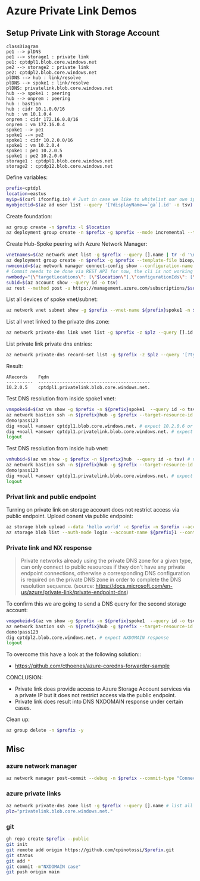 # Azure Private Link Demos

## Setup Private Link with Storage Account

~~~ mermaid
classDiagram
pe1 --> plDNS
pe1 --> storage1 : private link
pe1: cptdpl1.blob.core.windows.net
pe2 --> storage2 : private link
pe2: cptdpl2.blob.core.windows.net
plDNS --> hub : link/resolve
plDNS --> spoke1 : link/resolve
plDNS: privatelink.blob.core.windows.net
hub --> spoke1 : peering
hub --> onprem : peering
hub : bastion
hub : cidr 10.1.0.0/16
hub : vm 10.1.0.4
onprem : cidr 172.16.0.0/16
onprem : vm 172.16.0.4
spoke1 --> pe1
spoke1 --> pe2
spoke1 : cidr 10.2.0.0/16
spoke1 : vm 10.2.0.4
spoke1 : pe1 10.2.0.5
spoke1 : pe2 10.2.0.6
storage1 : cptdpl1.blob.core.windows.net
storage2 : cptdp12.blob.core.windows.net
~~~

Define variables:

~~~ bash
prefix=cptdpl
location=eastus
myip=$(curl ifconfig.io) # Just in case we like to whitelist our own ip.
myobjectid=$(az ad user list --query '[?displayName==`ga`].id' -o tsv) # just in case we like to assing some RBAC roles to ourself.
~~~

Create foundation:

~~~ bash
az group create -n $prefix -l $location
az deployment group create -n $prefix -g $prefix --mode incremental --template-file bicep/deploy.bicep -p prefix=$prefix myobjectid=$myobjectid location=$location myip=$myip
~~~

Create Hub-Spoke peering with Azure Network Manager:

~~~ bash
vnetnames=$(az network vnet list -g $prefix --query [].name | tr -d '\n' | tr -d ' ')
az deployment group create -n $prefix -g $prefix --template-file bicep/deploy.vnm.bicep -p prefix=$prefix location=$location hubname=${prefix}hub vnetnames=$vnetnames
nwmconid=$(az network manager connect-config show --configuration-name $prefix -n $prefix -g $prefix --query id -o tsv) 
# Commit needs to be done via REST API for now, the cli is not working yet.
nwmbody="{\"targetLocations\": [\"$location\"],\"configurationIds\": [\"$nwmconid\"],\"commitType\": \"Connectivity\"}"
subid=$(az account show --query id -o tsv)
az rest --method post -u https://management.azure.com/subscriptions/$subid/resourceGroups/$prefix/providers/Microsoft.Network/networkManagers/$prefix/commit --url-parameters api-version=2021-02-01-preview -b "$nwmbody"
~~~

List all devices of spoke vnet/subnet:

~~~ bash
az network vnet subnet show -g $prefix --vnet-name ${prefix}spoke1 -n $prefix --query ipConfigurations[].id -o tsv # expect 3 entries
~~~

List all vnet linked to the private dns zone:

~~~ bash
az network private-dns link vnet list -g $prefix -z $plz --query [].id # expect 2 links
~~~

List private link private dns entries:

~~~ bash
az network private-dns record-set list -g $prefix -z $plz --query '[?type==`Microsoft.Network/privateDnsZones/A`].{aRecords:aRecords[0].ipv4Address,fqdn:fqdn}' -o table # expect 1 a records
~~~

Result:

~~~ text
ARecords    Fqdn
----------  ------------------------------------------
10.2.0.5    cptdpl1.privatelink.blob.core.windows.net.
~~~


Test DNS resolution from inside spoke1 vnet:

~~~ bash
vmspokeid=$(az vm show -g $prefix -n ${prefix}spoke1  --query id -o tsv) # linked to pdns
az network bastion ssh -n ${prefix}hub -g $prefix --target-resource-id $vmspokeid --auth-type password --username chpinoto
demo!pass123
dig +noall +answer cptdpl1.blob.core.windows.net. # expect 10.2.0.6 or 10.2.0.5
dig +noall +answer cptdpl1.privatelink.blob.core.windows.net. # expect 10.2.0.6 or 10.2.0.5
logout
~~~

Test DNS resolution from inside hub vnet:

~~~ bash
vmhubid=$(az vm show -g $prefix -n ${prefix}hub  --query id -o tsv) # not linked to pdns
az network bastion ssh -n ${prefix}hub -g $prefix --target-resource-id $vmhubid --auth-type password --username chpinoto
demo!pass123
dig +noall +answer cptdpl1.privatelink.blob.core.windows.net. # expect 10.2.0.6 or 10.2.0.5
logout
~~~

### Privat link and public endpoint

Turning on private link on storage account does not restrict access via public endpoint.
Upload conent via public endpoint:

~~~ bash
az storage blob upload --data 'hello world' -c $prefix -n $prefix --account-name ${prefix}1 --auth-mode login
az storage blob list --auth-mode login --account-name ${prefix}1 --container-name $prefix
~~~

### Private link and NX response

> Private networks already using the private DNS zone for a given type, can only connect to public resources if they don't have any private endpoint connections, otherwise a corresponding DNS configuration is required on the private DNS zone in order to complete the DNS resolution sequence.
> (source: https://docs.microsoft.com/en-us/azure/private-link/private-endpoint-dns)

To confirm this we are going to send a DNS query for the second storage account:

~~~ bash
vmspokeid=$(az vm show -g $prefix -n ${prefix}spoke1  --query id -o tsv) # linked to pdns
az network bastion ssh -n ${prefix}hub -g $prefix --target-resource-id $vmspokeid --auth-type password --username chpinoto
demo!pass123
dig cptdpl2.blob.core.windows.net. # expect NXDOMAIN response
logout
~~~

To overcome this have a look at the following solution::
- https://github.com/cthoenes/azure-coredns-forwarder-sample

CONCLUSION:
- Private link does provide access to Azure Storage Account services via a private IP but it does not restrict access via the public endpoint.
- Private link does result into DNS NXDOMAIN response under certain cases.

Clean up:

~~~ bash
az group delete -n $prefix -y
~~~

## Misc

### azure network manager

~~~ bash
az network manager post-commit --debug -n $prefix --commit-type "Connectivity" --target-locations $location -g $prefix --configuration-ids $nwmconid
~~~

### azure private links

~~~ bash
az network private-dns zone list -g $prefix --query [].name # list all private dns zones
plz="privatelink.blob.core.windows.net."
~~~
### git

~~~ bash
gh repo create $prefix --public
git init
git remote add origin https://github.com/cpinotossi/$prefix.git
git status
git add *
git commit -m"NXDOMAIN case"
git push origin main 
~~~